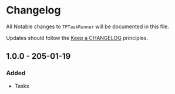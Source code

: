 # Changelog

All Notable changes to `TPTaskRunner` will be documented in this file.

Updates should follow the [Keep a CHANGELOG](http://keepachangelog.com/) principles.

## 1.0.0 - 205-01-19

### Added
- Tasks
